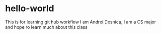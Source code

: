 # hello-world
This is for learning git hub workflow
I am Andrei Desnica, I am a CS major and hope ro learn much about this class
